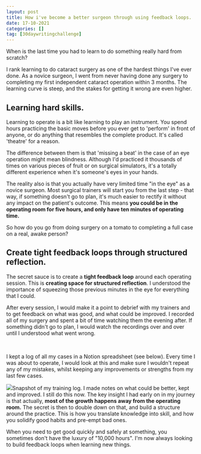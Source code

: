 ```yaml
---
layout: post
title: How i've become a better surgeon through using feedback loops.
date: 17-10-2021
categories: []
tag: [30daywritingchallenge]
---
```


When is the last time you had to learn to do something really hard from scratch?

I rank learning to do cataract surgery as one of the hardest things I've ever done. As a novice surgeon, I went from never having done any surgery to completing my first independent cataract operation within 3 months. The learning curve is steep, and the stakes for getting it wrong are even higher.

## Learning hard skills.

Learning to operate is a bit like learning to play an instrument. You spend hours practicing the basic moves before you ever get to 'perform' in front of anyone, or do anything that resembles the complete product. It's called 'theatre' for a reason.

The difference between them is that 'missing a beat' in the case of an eye operation might mean blindness. Although I'd practiced it thousands of times on various pieces of fruit or on surgical simulators, it's a totally different experience when it's someone's eyes in your hands.

The reality also is that you actually have very limited time "in the eye" as a novice surgeon. Most surgical trainers will start you from the last step - that way, if something doesn't go to plan, it's much easier to rectify it without any impact on the patient's outcome. This means **you could be in the operating room for five hours, and only have ten minutes of operating time.**

So how do you go from doing surgery on a tomato to completing a full case on a real, awake person?

## Create tight feedback loops through structured reflection.

The secret sauce is to create a **tight feedback loop** around each operating session. This is **creating space for structured reflection**. I understood the importance of squeezing those previous minutes in the eye for everything that I could.

After every session, I would make it a point to debrief with my trainers and to get feedback on what was good, and what could be improved. I recorded all of my surgery and spent a bit of time watching them the evening after. If something didn't go to plan, I would watch the recordings over and over until I understood what went wrong.

‍

I kept a log of all my cases in a Notion spreadsheet (see below). Every time I was about to operate, I would look at this and make sure I wouldn't repeat any of my mistakes, whilst keeping any improvements or strengths from my last few cases.

![](https://uploads-ssl.webflow.com/6145b898408fcf1d689394ec/616c7d92f1493fbd1007f2ea_phacotraining.png)Snapshot of my training log. I made notes on what could be better, kept and improved. I still do this now. The key insight I had early on in my journey is that actually, **most of the growth happens away from the operating room.** The secret is then to double down on that, and build a structure around the practice. This is how you translate knowledge into skill, and how you solidify good habits and pre-empt bad ones.

When you need to get good quickly and safely at something, you sometimes don't have the luxury of "10,000 hours". I'm now always looking to build feedback loops when learning new things. 

‍


